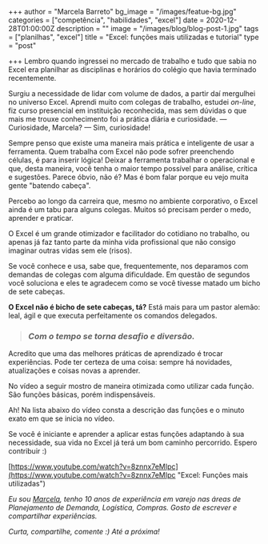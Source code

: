 +++
author = "Marcela Barreto"
bg_image = "/images/featue-bg.jpg"
categories = ["competência", "habilidades", "excel"]
date = 2020-12-28T01:00:00Z
description = ""
image = "/images/blog/blog-post-1.jpg"
tags = ["planilhas", "excel"]
title = "Excel: funções mais utilizadas e tutorial"
type = "post"

+++
Lembro quando ingressei no mercado de trabalho e tudo que sabia no Excel era planilhar as disciplinas e horários do colégio que havia terminado recentemente.

Surgiu a necessidade de lidar com volume de dados, a partir daí mergulhei no universo Excel. Aprendi muito com colegas de trabalho, estudei _on-line_, fiz curso presencial em instituição reconhecida, mas sem dúvidas o que mais me trouxe conhecimento foi a prática diária e curiosidade. — Curiosidade, Marcela? — Sim, curiosidade!

Sempre penso que existe uma maneira mais prática e inteligente de usar a ferramenta. Quem trabalha com Excel não pode sofrer preenchendo células, é para inserir lógica! Deixar a ferramenta trabalhar o operacional e que, desta maneira, você tenha o maior tempo possível para análise, crítica e sugestões. Parece óbvio, não é? Mas é bom falar porque eu vejo muita gente "batendo cabeça".

Percebo ao longo da carreira que, mesmo no ambiente corporativo, o Excel ainda é um tabu para alguns colegas. Muitos só precisam perder o medo, aprender e praticar.

O Excel é um grande otimizador e facilitador do cotidiano no trabalho, ou apenas já faz tanto parte da minha vida profissional que não consigo imaginar outras vidas sem ele (risos).

Se você conhece e usa, sabe que, frequentemente, nos deparamos com demandas de colegas com alguma dificuldade. Em questão de segundos você soluciona e eles te agradecem como se você tivesse matado um bicho de sete cabeças.

**O Excel não é bicho de sete cabeças, tá?** Está mais para um pastor alemão: leal, ágil e que executa perfeitamente os comandos delegados.

> ### _Com o tempo se torna desafio e diversão._

Acredito que uma das melhores práticas de aprendizado é trocar experiências. Pode ter certeza de uma coisa: sempre há novidades, atualizações e coisas novas a aprender.

No vídeo a seguir mostro de maneira otimizada como utilizar cada função. São funções básicas, porém indispensáveis.

Ah! Na lista abaixo do vídeo consta a descrição das funções e o minuto exato em que se inicia no vídeo.

Se você é iniciante e aprender a aplicar estas funções adaptando à sua necessidade, sua vida no Excel já terá um bom caminho percorrido. Espero contribuir :)

[https://www.youtube.com/watch?v=8znnx7eMIpc](https://www.youtube.com/watch?v=8znnx7eMIpc "Excel: Funções mais utilizadas")

_Eu sou_ [_Marcela_](https://www.linkedin.com/in/marcelabarreto/)_, tenho 10 anos de experiência em varejo nas áreas de Planejamento de Demanda, Logística, Compras. Gosto de escrever e compartilhar experiências._

_Curta, compartilhe, comente :) Até a próxima!_